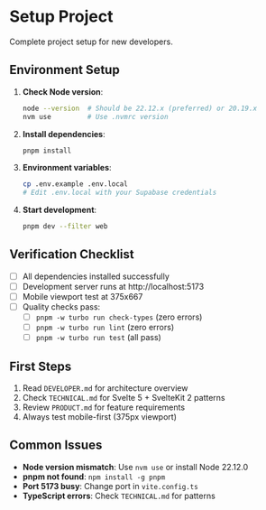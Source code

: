 # Setup Project

Complete project setup for new developers.

## Environment Setup

1. **Check Node version**:
   ```bash
   node --version  # Should be 22.12.x (preferred) or 20.19.x
   nvm use         # Use .nvmrc version
   ```

2. **Install dependencies**:
   ```bash
   pnpm install
   ```

3. **Environment variables**:
   ```bash
   cp .env.example .env.local
   # Edit .env.local with your Supabase credentials
   ```

4. **Start development**:
   ```bash
   pnpm dev --filter web
   ```

## Verification Checklist

- [ ] All dependencies installed successfully
- [ ] Development server runs at http://localhost:5173
- [ ] Mobile viewport test at 375x667
- [ ] Quality checks pass:
  - [ ] `pnpm -w turbo run check-types` (zero errors)
  - [ ] `pnpm -w turbo run lint` (zero errors)
  - [ ] `pnpm -w turbo run test` (all pass)

## First Steps

1. Read `DEVELOPER.md` for architecture overview
2. Check `TECHNICAL.md` for Svelte 5 + SvelteKit 2 patterns
3. Review `PRODUCT.md` for feature requirements
4. Always test mobile-first (375px viewport)

## Common Issues

- **Node version mismatch**: Use `nvm use` or install Node 22.12.0
- **pnpm not found**: `npm install -g pnpm`
- **Port 5173 busy**: Change port in `vite.config.ts`
- **TypeScript errors**: Check `TECHNICAL.md` for patterns
